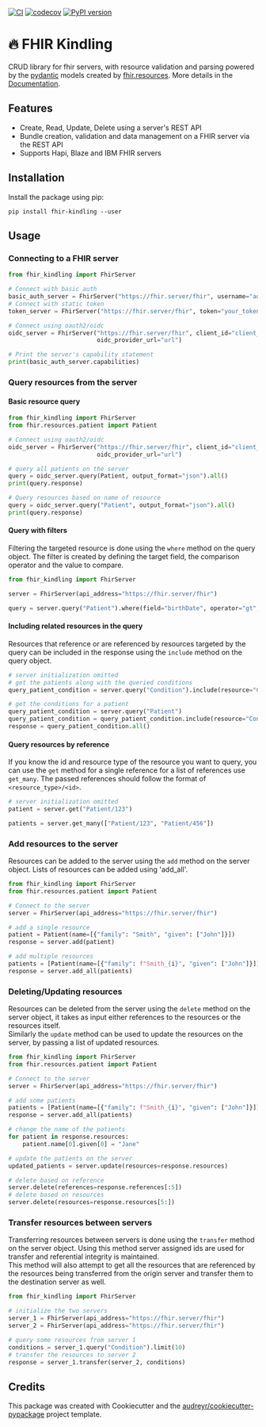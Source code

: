 [![CI](https://github.com/migraf/fhir-kindling/actions/workflows/main_ci.yml/badge.svg?branch=main)](https://github.com/migraf/fhir-kindling/actions/workflows/main_ci.yml)
[![codecov](https://codecov.io/gh/migraf/fhir-kindling/branch/main/graph/badge.svg?token=FKQENFXACB)](https://codecov.io/gh/migraf/fhir-kindling)
[![PyPI version](https://badge.fury.io/py/fhir-kindling.svg)](https://badge.fury.io/py/fhir-kindling)

# :fire: FHIR Kindling

CRUD library for fhir servers, with resource validation and parsing powered by
the [pydantic](https://github.com/samuelcolvin/pydantic)
models created by [fhir.resources](https://github.com/nazrulworld/fhir.resources). More details in
the [Documentation](https://migraf.github.io/fhir-kindling/).

## Features

- Create, Read, Update, Delete using a server's REST API
- Bundle creation, validation and data management on a FHIR server via the REST API
- Supports Hapi, Blaze and IBM FHIR servers

## Installation

Install the package using pip:

```shell
pip install fhir-kindling --user
```

## Usage

### Connecting to a FHIR server

```python
from fhir_kindling import FhirServer

# Connect with basic auth 
basic_auth_server = FhirServer("https://fhir.server/fhir", username="admin", password="admin")
# Connect with static token
token_server = FhirServer("https://fhir.server/fhir", token="your_token")

# Connect using oauth2/oidc
oidc_server = FhirServer("https://fhir.server/fhir", client_id="client_id", client_secret="secret",
                         oidc_provider_url="url")

# Print the server's capability statement
print(basic_auth_server.capabilities)

```

### Query resources from the server

#### Basic resource query

```python
from fhir_kindling import FhirServer
from fhir.resources.patient import Patient

# Connect using oauth2/oidc
oidc_server = FhirServer("https://fhir.server/fhir", client_id="client_id", client_secret="secret",
                         oidc_provider_url="url")

# query all patients on the server
query = oidc_server.query(Patient, output_format="json").all()
print(query.response)

# Query resources based on name of resource
query = oidc_server.query("Patient", output_format="json").all()
print(query.response)
```

#### Query with filters

Filtering the targeted resource is done using the `where` method on the query object. The filter is created by defining
the target field, the comparison operator and the value to compare.

```python
from fhir_kindling import FhirServer

server = FhirServer(api_address="https://fhir.server/fhir")

query = server.query("Patient").where(field="birthDate", operator="gt", value="1980").all()
```

#### Including related resources in the query

Resources that reference or are referenced by resources targeted by the query can be included in the response using
the `include` method on the query object.

```python
# server initialization omitted
# get the patients along with the queried conditions
query_patient_condition = server.query("Condition").include(resource="Condition", reference_param="subject").all()

# get the conditions for a patient
query_patient_condition = server.query("Patient")
query_patient_condition = query_patient_condition.include(resource="Condition", reference_param="subject", reverse=True)
response = query_patient_condition.all()
```

#### Query resources by reference
If you know the id and resource type of the resource you want to query, you can use the `get` method for a single reference 
for a list of references use `get_many`. The passed references should follow the format of `<resource_type>/<id>`.
```python
# server initialization omitted
patient = server.get("Patient/123")

patients = server.get_many(["Patient/123", "Patient/456"])

```


### Add resources to the server

Resources can be added to the server using the `add` method on the server object. Lists of resources can be added using
'add_all'.

```python
from fhir_kindling import FhirServer
from fhir.resources.patient import Patient

# Connect to the server
server = FhirServer(api_address="https://fhir.server/fhir")

# add a single resource
patient = Patient(name=[{"family": "Smith", "given": ["John"]}])
response = server.add(patient)

# add multiple resources
patients = [Patient(name=[{"family": f"Smith_{i}", "given": ["John"]}]) for i in range(10)]
response = server.add_all(patients)
```

### Deleting/Updating resources

Resources can be deleted from the server using the `delete` method on the server object, it takes as input either
references to the resources or the resources itself.  
Similarly the `update` method can be used to update the resources on the server, by passing a list of updated resources.

```python
from fhir_kindling import FhirServer
from fhir.resources.patient import Patient

# Connect to the server
server = FhirServer(api_address="https://fhir.server/fhir")

# add some patients
patients = [Patient(name=[{"family": f"Smith_{i}", "given": ["John"]}]) for i in range(10)]
response = server.add_all(patients)

# change the name of the patients
for patient in response.resources:
    patient.name[0].given[0] = "Jane"

# update the patients on the server
updated_patients = server.update(resources=response.resources)

# delete based on reference
server.delete(references=response.references[:5])
# delete based on resources
server.delete(resources=response.resources[5:])
```

### Transfer resources between servers
Transferring resources between servers is done using the `transfer` method on the server object. Using this method
server assigned ids are used for transfer and referential integrity is maintained.  
This method will also attempt to get all the resources that are referenced by the resources being transferred from the origin 
server and transfer them to the destination server as well.

```python
from fhir_kindling import FhirServer

# initialize the two servers
server_1 = FhirServer(api_address="https://fhir.server/fhir")
server_2 = FhirServer(api_address="https://fhir.server/fhir")

# query some resources from server 1
conditions = server_1.query("Condition").limit(10)
# transfer the resources to server 2
response = server_1.transfer(server_2, conditions)

```

## Credits

This package was created with Cookiecutter and
the [audreyr/cookiecutter-pypackage](https://github.com/audreyr/cookiecutter) project template.






